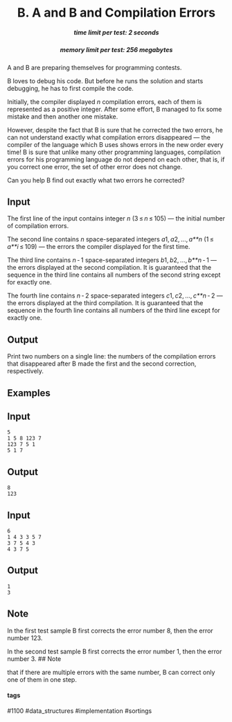 <h1 style='text-align: center;'> B. A and B and Compilation Errors</h1>

<h5 style='text-align: center;'>time limit per test: 2 seconds</h5>
<h5 style='text-align: center;'>memory limit per test: 256 megabytes</h5>

A and B are preparing themselves for programming contests.

B loves to debug his code. But before he runs the solution and starts debugging, he has to first compile the code.

Initially, the compiler displayed *n* compilation errors, each of them is represented as a positive integer. After some effort, B managed to fix some mistake and then another one mistake.

However, despite the fact that B is sure that he corrected the two errors, he can not understand exactly what compilation errors disappeared — the compiler of the language which B uses shows errors in the new order every time! B is sure that unlike many other programming languages, compilation errors for his programming language do not depend on each other, that is, if you correct one error, the set of other error does not change.

Can you help B find out exactly what two errors he corrected?

## Input

The first line of the input contains integer *n* (3 ≤ *n* ≤ 105) — the initial number of compilation errors.

The second line contains *n* space-separated integers *a*1, *a*2, ..., *a**n* (1 ≤ *a**i* ≤ 109) — the errors the compiler displayed for the first time. 

The third line contains *n* - 1 space-separated integers *b*1, *b*2, ..., *b**n* - 1 — the errors displayed at the second compilation. It is guaranteed that the sequence in the third line contains all numbers of the second string except for exactly one. 

The fourth line contains *n* - 2 space-separated integers *с*1, *с*2, ..., *с**n* - 2 — the errors displayed at the third compilation. It is guaranteed that the sequence in the fourth line contains all numbers of the third line except for exactly one. 

## Output

Print two numbers on a single line: the numbers of the compilation errors that disappeared after B made the first and the second correction, respectively. 

## Examples

## Input


```
5  
1 5 8 123 7  
123 7 5 1  
5 1 7  

```
## Output


```
8  
123  

```
## Input


```
6  
1 4 3 3 5 7  
3 7 5 4 3  
4 3 7 5  

```
## Output


```
1  
3  

```
## Note

In the first test sample B first corrects the error number 8, then the error number 123.

In the second test sample B first corrects the error number 1, then the error number 3. ## Note

 that if there are multiple errors with the same number, B can correct only one of them in one step. 



#### tags 

#1100 #data_structures #implementation #sortings 